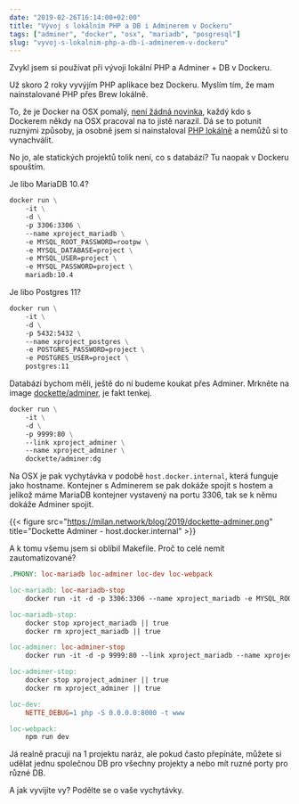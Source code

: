 ```yaml
---
date: "2019-02-26T16:14:00+02:00"
title: "Vývoj s lokálním PHP a DB i Adminerem v Dockeru"
tags: ["adminer", "docker", "osx", "mariadb", "posgresql"]
slug: "vyvoj-s-lokalnim-php-a-db-i-adminerem-v-dockeru"
---
```


Zvykl jsem si používat při vývoji lokální PHP a Adminer + DB v Dockeru.

<!--more-->

Už skoro 2 roky vyvýjím PHP aplikace bez Dockeru. Myslím tím, že mam nainstalované PHP přes Brew lokálně.

To, že je Docker na OSX pomalý, [není žádná novinka](https://github.com/docker/for-mac/issues?utf8=%E2%9C%93&q=osx+slow), každý kdo s Dockerem někdy na OSX pracoval na to jistě narazil.
Dá se to potunit ruznými způsoby, ja osobně jsem si nainstaloval [PHP lokálně](/blog/2019/01/22/brew-install-upgrade-a-cleanup/) a nemůžů si to vynachválit.

No jo, ale statických projektů tolik není, co s databází? Tu naopak v Dockeru spouštím.

Je libo MariaDB 10.4?

```dockerfile
docker run \
	-it \
	-d \
	-p 3306:3306 \
	--name xproject_mariadb \
	-e MYSQL_ROOT_PASSWORD=rootpw \
	-e MYSQL_DATABASE=project \
	-e MYSQL_USER=project \
	-e MYSQL_PASSWORD=project \
	mariadb:10.4
```

Je libo Postgres 11?

```dockerfile
docker run \
	-it \
	-d \
	-p 5432:5432 \
	--name xproject_postgres \
	-e POSTGRES_PASSWORD=project \
	-e POSTGRES_USER=project \
	postgres:11
```

Databázi bychom měli, ještě do ní budeme koukat přes Adminer. Mrkněte na image [dockette/adminer](https://github.com/dockette/adminer/), je fakt tenkej.

```dockerfile
docker run \
	-it \
	-d \
	-p 9999:80 \
	--link xproject_adminer \
	--name xproject_adminer \
	dockette/adminer:dg
```

Na OSX je pak vychytávka v podobě `host.docker.internal`, která funguje jako hostname.
Kontejner s Adminerem se pak dokáže spojit s hostem a jelikož máme MariaDB kontejner vystavený na portu 3306, tak se k němu dokáže Adminer spojit.

{{< figure src="https://milan.network/blog/2019/dockette-adminer.png" title="Dockette Adminer - host.docker.internal" >}}

A k tomu všemu jsem si oblíbil Makefile. Proč to celé nemít zautomatizované?

```makefile
.PHONY: loc-mariadb loc-adminer loc-dev loc-webpack

loc-mariadb: loc-mariadb-stop
	docker run -it -d -p 3306:3306 --name xproject_mariadb -e MYSQL_ROOT_PASSWORD=rootpw -e MYSQL_DATABASE=project -e MYSQL_USER=project -e MYSQL_PASSWORD=project mariadb:10.4

loc-mariadb-stop:
	docker stop xproject_mariadb || true
	docker rm xproject_mariadb || true

loc-adminer: loc-adminer-stop
	docker run -it -d -p 9999:80 --link xproject_mariadb --name xproject_adminer dockette/adminer:dg

loc-adminer-stop:
	docker stop xproject_adminer || true
	docker rm xproject_adminer || true

loc-dev:
	NETTE_DEBUG=1 php -S 0.0.0.0:8000 -t www

loc-webpack:
	npm run dev
```

Já realně pracuji na 1 projektu naráz, ale pokud často přepínáte, můžete si udělat jednu společnou DB pro všechny projekty a nebo mít ruzné porty pro různé DB.

A jak vyvijíte vy? Podělte se o vaše vychytávky.
